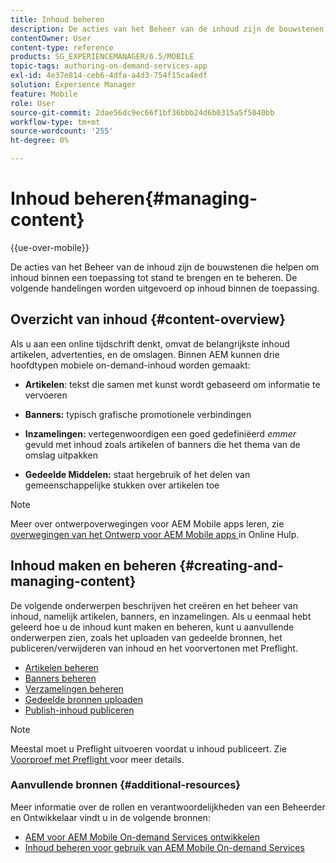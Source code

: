 ```yaml
---
title: Inhoud beheren
description: De acties van het Beheer van de inhoud zijn de bouwstenen die helpen om inhoud binnen een toepassing tot stand te brengen en te beheren. Volg deze pagina voor meer informatie.
contentOwner: User
content-type: reference
products: SG_EXPERIENCEMANAGER/6.5/MOBILE
topic-tags: authoring-on-demand-services-app
exl-id: 4e37e814-ceb6-4dfa-a4d3-754f15ca4edf
solution: Experience Manager
feature: Mobile
role: User
source-git-commit: 2dae56dc9ec66f1bf36bbb24d6b0315a5f5040bb
workflow-type: tm+mt
source-wordcount: '255'
ht-degree: 0%

---
```


# Inhoud beheren{#managing-content}

{{ue-over-mobile}}

De acties van het Beheer van de inhoud zijn de bouwstenen die helpen om inhoud binnen een toepassing tot stand te brengen en te beheren. De volgende handelingen worden uitgevoerd op inhoud binnen de toepassing.

## Overzicht van inhoud {#content-overview}

Als u aan een online tijdschrift denkt, omvat de belangrijkste inhoud artikelen, advertenties, en de omslagen. Binnen AEM kunnen drie hoofdtypen mobiele on-demand-inhoud worden gemaakt:

* **Artikelen**: tekst die samen met kunst wordt gebaseerd om informatie te vervoeren
* **Banners:** typisch grafische promotionele verbindingen
* **Inzamelingen:** vertegenwoordigen een goed gedefiniëerd *emmer* gevuld met inhoud zoals artikelen of banners die het thema van de omslag uitpakken

* **Gedeelde Middelen:** staat hergebruik of het delen van gemeenschappelijke stukken over artikelen toe

>[!NOTE]
>
>Meer over ontwerpoverwegingen voor AEM Mobile apps leren, zie [ overwegingen van het Ontwerp voor AEM Mobile apps ](https://helpx.adobe.com/digital-publishing-solution/help/design-app.html) in Online Hulp.

## Inhoud maken en beheren {#creating-and-managing-content}

De volgende onderwerpen beschrijven het creëren en het beheer van inhoud, namelijk artikelen, banners, en inzamelingen. Als u eenmaal hebt geleerd hoe u de inhoud kunt maken en beheren, kunt u aanvullende onderwerpen zien, zoals het uploaden van gedeelde bronnen, het publiceren/verwijderen van inhoud en het voorvertonen met Preflight.

* [Artikelen beheren](/help/mobile/mobile-on-demand-managing-articles.md)
* [Banners beheren](/help/mobile/mobile-on-demand-managing-banners.md)
* [Verzamelingen beheren](/help/mobile/mobile-on-demand-managing-collections.md)
* [Gedeelde bronnen uploaden](/help/mobile/mobile-on-demand-shared-resources.md)
* [Publish-inhoud publiceren](/help/mobile/mobile-on-demand-publishing-unpublishing.md)

>[!NOTE]
>
>Meestal moet u Preflight uitvoeren voordat u inhoud publiceert. Zie [ Voorproef met Preflight ](/help/mobile/aem-mobile-manage-ondemand-services.md) voor meer details.

### Aanvullende bronnen {#additional-resources}

Meer informatie over de rollen en verantwoordelijkheden van een Beheerder en Ontwikkelaar vindt u in de volgende bronnen:

* [AEM voor AEM Mobile On-demand Services ontwikkelen](/help/mobile/aem-mobile-on-demand.md)
* [Inhoud beheren voor gebruik van AEM Mobile On-demand Services](/help/mobile/aem-mobile.md)
